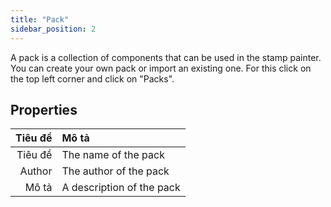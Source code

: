 ```yaml
---
title: "Pack"
sidebar_position: 2
---
```


A pack is a collection of components that can be used in the stamp painter. You can create your own pack or import an existing one. For this click on the top left corner and click on "Packs".

## Properties

| Tiêu đề | Mô tả                     |
| -------:|:------------------------- |
| Tiêu đề | The name of the pack      |
|  Author | The author of the pack    |
|   Mô tả | A description of the pack |
